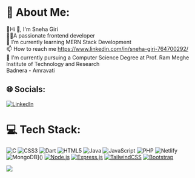 # 💫 About Me:
🔭Hi 👋, I'm Sneha Giri<br>👨‍💻A passionate frontend developer<br>🌱 I’m currently learning MERN Stack Development <br>📫 How to reach me  https://www.linkedin.com/in/sneha-giri-764700292/<br>🏦 I'm currently pursuing a Computer Science Degree at Prof. Ram Meghe Institute of Technology and Research<br>Badnera - Amravati


## 🌐 Socials:
[![LinkedIn](https://img.shields.io/badge/LinkedIn-%230077B5.svg?logo=linkedin&logoColor=white)](https://linkedin.com/in/sneha-giri-764700292) 

# 💻 Tech Stack:
![C](https://img.shields.io/badge/c-%2300599C.svg?style=for-the-badge&logo=c&logoColor=white) ![CSS3](https://img.shields.io/badge/css3-%231572B6.svg?style=for-the-badge&logo=css3&logoColor=white) ![Dart](https://img.shields.io/badge/dart-%230175C2.svg?style=for-the-badge&logo=dart&logoColor=white) ![HTML5](https://img.shields.io/badge/html5-%23E34F26.svg?style=for-the-badge&logo=html5&logoColor=white) ![Java](https://img.shields.io/badge/java-%23ED8B00.svg?style=for-the-badge&logo=openjdk&logoColor=white) ![JavaScript](https://img.shields.io/badge/javascript-%23323330.svg?style=for-the-badge&logo=javascript&logoColor=%23F7DF1E) ![PHP](https://img.shields.io/badge/php-%23777BB4.svg?style=for-the-badge&logo=php&logoColor=white) ![Netlify](https://img.shields.io/badge/netlify-%23000000.svg?style=for-the-badge&logo=netlify&logoColor=#00C7B7) ![MongoDB](https://img.shields.io/badge/mongodb-%2347A248.svg?style=for-the-badge&logo=mongodb&logoColor=white)]()
[![Node.js](https://img.shields.io/badge/node.js-%23339933.svg?style=for-the-badge&logo=nodedotjs&logoColor=white)]()
[![Express.js](https://img.shields.io/badge/express.js-%23404d59.svg?style=for-the-badge&logo=express&logoColor=white)]()
[![TailwindCSS](https://img.shields.io/badge/tailwindcss-%2338B2AC.svg?style=for-the-badge&logo=tailwind-css&logoColor=white)]()
[![Bootstrap](https://img.shields.io/badge/bootstrap-%237952b3.svg?style=for-the-badge&logo=bootstrap&logoColor=white)]()


[![](https://visitcount.itsvg.in/api?id=Snehagiri554&icon=0&color=0)](https://visitcount.itsvg.in)
